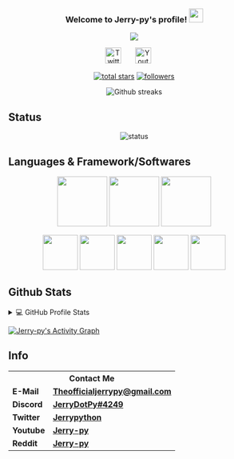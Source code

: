 <h3 align="center">
  Welcome to Jerry-py's profile!
  <img src="https://media.giphy.com/media/hvRJCLFzcasrR4ia7z/giphy.gif" width="28">
</h3>

<!-- Typing SVG by DenverCoder1 - https://github.com/DenverCoder1/readme-typing-svg -->
<p align="center">
<img src="https://readme-typing-svg.herokuapp.com?font=Fira&size=22&duration=3000&color=F74559&background=2E4AF000&center=true&vCenter=true&lines=Student+Developer;2+year+coding+experience"> </a>
</p> 

<p align="center"> 
  <a href="https://twitter.com/Jerrypython"><img width="32px" alt="Twitter" title="Twitter" src="https://i.imgur.com/OXZM1L6.png"/></a>
  &#8287;&#8287;&#8287;&#8287;&#8287;
  <a href="https://www.youtube.com/channel/UCXffPa4JMXZPRsrDdV759sA"><img width="32px" alt="Youtube" title="Youtube" src="https://i.imgur.com/qiXu7b2.png"/></a>
  &#8287;&#8287;&#8287;&#8287;&#8287;
</a>

<p align="center">
  <a href="https://github.com/Jerry-py?tab=repositories&sort=stargazers">
    <img alt="total stars" title="Total stars on GitHub" src="https://custom-icon-badges.herokuapp.com/badge/dynamic/json?logo=star&color=55960c&labelColor=488207&label=Stars&style=for-the-badge&query=%24.stars&url=https://api.github-star-counter.workers.dev/user/Jerry-py"/></a>
  <a href="https://github.com/Jerry-py?tab=followers">
    <img alt="followers" title="Follow me on Github" src="https://custom-icon-badges.herokuapp.com/github/followers/Jerry-py?color=236ad3&labelColor=1155ba&style=for-the-badge&logo=person-add&label=Follow&logoColor=white"/></a>

<div align="center">
<img src="https://github-readme-streak-stats.herokuapp.com/?user=Jerry-py&theme=black-ice&hide_border=true&stroke=0000&background=0D1117&ring=e05397&fire=e05397&currStreakLabel=e05397" alt="Github streaks">
</div>
</p>

## Status
<p align="center">
    <img alt="status" title="The discord status" src="https://discord.c99.nl/widget/theme-2/827660621662257162.png">
</p>

## Languages & Framework/Softwares

<p align="center"> 
  <a href="https://python.org"><img src="https://cdn.jsdelivr.net/gh/devicons/devicon/icons/python/python-original-wordmark.svg" height="100" width="100"/></a>
  <a href="#"><img src="https://cdn.jsdelivr.net/gh/devicons/devicon/icons/html5/html5-plain-wordmark.svg" height="100" width="100"/></a>
  <a href="#"><img src="https://cdn.jsdelivr.net/gh/devicons/devicon/icons/css3/css3-plain-wordmark.svg" height="100" width="100"/></a>
</p>

<p align="center"> 
  <a href="#"><img src="https://cdn.jsdelivr.net/gh/devicons/devicon/icons/windows8/windows8-original.svg" height="70" width="70"/></a>
  <a href="https://code.visualstudio.com/"><img src="https://cdn.jsdelivr.net/gh/devicons/devicon/icons/vscode/vscode-original.svg" height="70" width="70"/></a>
  <a href="https://sqlite.org/index.html"><img src="https://cdn.jsdelivr.net/gh/devicons/devicon/icons/sqlite/sqlite-original.svg" height="70" width="70"/></a>
  <a href="https://git-scm.com/"><img src="https://cdn.jsdelivr.net/gh/devicons/devicon/icons/git/git-original.svg" height="70" width="70"/></a>
  <a href=https://www.adobe.com/products/photoshop.html""><img src="https://cdn.jsdelivr.net/gh/devicons/devicon/icons/photoshop/photoshop-plain.svg" height="70" width="70"/></a>
</p>

## Github Stats

<details> 
  <summary>💻 GitHub Profile Stats</summary>
  <br/>
    <a href="https://github.com/anuraghazra/github-readme-stats"><img alt="Jerry-py's Github Stats" src="https://github-readme-stats.vercel.app/api?username=Jerry-py&show_icons=true&hide_border=true&theme=radical" height="192px"/></a>
  <a href="https://github.com/anuraghazra/github-readme-stats"><img alt="DenverCoder1's Top Languages" src="https://github-readme-stats.vercel.app/api/top-langs/?username=Jerry-py&langs_count=5&layout=compact&theme=react&hide_border=true&bg_color=1F222E&title_color=F85D7F&icon_color=F8D866&hide=Jupyter%20Notebook" height="192px"/></a>
  <br/>
  <b>Note:</b> Top languages is only a metric of the languages my public code consists of and doesn't reflect experience or skill level.
</details>

<!-- https://github.com/ashutosh00710/github-readme-activity-graph -->
<a href="https://github.com/ashutosh00710/github-readme-activity-graph"><img alt="Jerry-py's Activity Graph" src="https://github-profile-activity-graph.herokuapp.com/graph/?username=Jerry-py&bg_color=1F222E&color=F8D866&line=F85D7F&point=FFFFFF&hide_border=true" /></a>

## Info

<table>
<tr><th colspan="2"><b>Contact Me</b></th></tr>
  <tr><td><b>E-Mail</b></td><td><b><a href="mailto:theofficialjerrypy@gmail.com">Theofficialjerrypy@gmail.com</a></b></td></tr>
  <tr><td><b>Discord</b></td><td><b><a href="https://discord.com/users/827660621662257162">JerryDotPy#4249</a></b></td></tr>
  <tr><td><b>Twitter</b></td><td><b><a href="https://twitter.com/Jerrypython">Jerrypython</b></a></td></tr>
  <tr><td><b>Youtube</b></td><td><b><a href="https://www.youtube.com/channel/UCXffPa4JMXZPRsrDdV759sA">Jerry-py</b></a></td></tr>
  <tr><td><b>Reddit</b></td><td><b><a href="https://www.reddit.com/user/Jerry-py">Jerry-py</b></a></td></tr>
</table>

